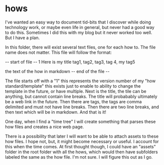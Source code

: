 hows
====

I've wanted an easy way to document tid-bits that I discover while doing technology work, or maybe even life in general, but never had a good way to do this. Sometimes I did this with my blog but it never worked too well. But I have a plan.

In this folder, there will exist several text files, one for each how to. The file name does not matter. This file will follow the format:

-- start of file --
1
Here is my title
tag1, tag2, tag3, tag 4, my tag5


the text of the how in markdown
-- end of the file --

The file starts off with a "1" this represents the version number of my "how standard/template" this exists just to enable to ability to change the template in the future, or have multiple. Next is the title, the tile can be anything, but cannot contain line breaks. The title will probabably ultimately be a web link in the future. Then there are tags, the tags are comma delimited and must not have line breaks. Then there are two line breaks, and then text which will be in markdown. And that is it!

One day, when I find a "time tree" I will create something that parses these how files and creates a nice web page.

There is a possibility that later I will want to be able to attach assets to these how files. I hope not, but, it might become necessary or useful. I account for this when the time comes. At first thought though, I could have an "assets" folder in the root folder with all the hows, which would then have subfolders labeled the same as the how file. I'm not sure. I will figure this out as I go.
